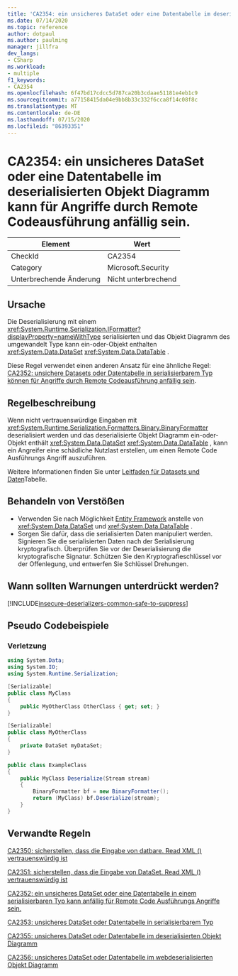 ```yaml
---
title: 'CA2354: ein unsicheres DataSet oder eine Datentabelle im deserialisierten Objekt Diagramm kann für Angriffe durch Remote Codeausführung anfällig sein.'
ms.date: 07/14/2020
ms.topic: reference
author: dotpaul
ms.author: paulming
manager: jillfra
dev_langs:
- CSharp
ms.workload:
- multiple
f1_keywords:
- CA2354
ms.openlocfilehash: 6f47bd17cdcc5d787ca20b3cdaae51181e4eb1c9
ms.sourcegitcommit: a77158415da04e9bb8b33c332f6cca8f14c08f8c
ms.translationtype: MT
ms.contentlocale: de-DE
ms.lasthandoff: 07/15/2020
ms.locfileid: "86393351"
---
```

# <a name="ca2354-unsafe-dataset-or-datatable-in-deserialized-object-graph-can-be-vulnerable-to-remote-code-execution-attack"></a>CA2354: ein unsicheres DataSet oder eine Datentabelle im deserialisierten Objekt Diagramm kann für Angriffe durch Remote Codeausführung anfällig sein.

|Element|Wert|
|-|-|
|CheckId|CA2354|
|Category|Microsoft.Security|
|Unterbrechende Änderung|Nicht unterbrechend|

## <a name="cause"></a>Ursache

Die Deserialisierung mit einem <xref:System.Runtime.Serialization.IFormatter?displayProperty=nameWithType> serialisierten und das Objekt Diagramm des umgewandelt Type kann ein-oder-Objekt enthalten <xref:System.Data.DataSet> <xref:System.Data.DataTable> .

Diese Regel verwendet einen anderen Ansatz für eine ähnliche Regel: [CA2352: unsichere Datasets oder Datentabelle in serialisierbarem Typ können für Angriffe durch Remote Codeausführung anfällig sein](ca2352.md).

## <a name="rule-description"></a>Regelbeschreibung

Wenn nicht vertrauenswürdige Eingaben mit <xref:System.Runtime.Serialization.Formatters.Binary.BinaryFormatter> deserialisiert werden und das deserialisierte Objekt Diagramm ein-oder-Objekt enthält <xref:System.Data.DataSet> <xref:System.Data.DataTable> , kann ein Angreifer eine schädliche Nutzlast erstellen, um einen Remote Code Ausführungs Angriff auszuführen.

Weitere Informationen finden Sie unter [Leitfaden für Datasets und Daten](https://go.microsoft.com/fwlink/?linkid=2132227)Tabelle.

## <a name="how-to-fix-violations"></a>Behandeln von Verstößen

- Verwenden Sie nach Möglichkeit [Entity Framework](https://docs.microsoft.com/ef/) anstelle von <xref:System.Data.DataSet> und <xref:System.Data.DataTable> .
- Sorgen Sie dafür, dass die serialisierten Daten manipuliert werden. Signieren Sie die serialisierten Daten nach der Serialisierung kryptografisch. Überprüfen Sie vor der Deserialisierung die kryptografische Signatur. Schützen Sie den Kryptografieschlüssel vor der Offenlegung, und entwerfen Sie Schlüssel Drehungen.

## <a name="when-to-suppress-warnings"></a>Wann sollten Warnungen unterdrückt werden?

[!INCLUDE[insecure-deserializers-common-safe-to-suppress](includes/insecure-deserializers-common-safe-to-suppress-md.md)]

## <a name="pseudo-code-examples"></a>Pseudo Codebeispiele

### <a name="violation"></a>Verletzung

```csharp
using System.Data;
using System.IO;
using System.Runtime.Serialization;

[Serializable]
public class MyClass
{
    public MyOtherClass OtherClass { get; set; }
}

[Serializable]
public class MyOtherClass
{
    private DataSet myDataSet;
}

public class ExampleClass
{
    public MyClass Deserialize(Stream stream)
    {
        BinaryFormatter bf = new BinaryFormatter();
        return (MyClass) bf.Deserialize(stream);
    }
}
```

## <a name="related-rules"></a>Verwandte Regeln

[CA2350: sicherstellen, dass die Eingabe von datbare. Read XML () vertrauenswürdig ist](ca2350.md)

[CA2351: sicherstellen, dass die Eingabe von DataSet. Read XML () vertrauenswürdig ist](ca2351.md)

[CA2352: ein unsicheres DataSet oder eine Datentabelle in einem serialisierbaren Typ kann anfällig für Remote Code Ausführungs Angriffe sein.](ca2352.md)

[CA2353: unsicheres DataSet oder Datentabelle in serialisierbarem Typ](ca2353.md)

[CA2355: unsicheres DataSet oder Datentabelle im deserialisierten Objekt Diagramm](ca2355.md)

[CA2356: unsicheres DataSet oder Datentabelle im webdeserialisierten Objekt Diagramm](ca2356.md)
